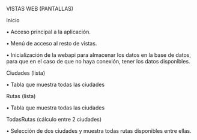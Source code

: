 VISTAS WEB (PANTALLAS)

Inicio

• Acceso principal a la aplicación. 

• Menú de acceso al resto de vistas. 

• Inicialización de la webapi para almacenar los datos en la base de datos, para que en el caso de que no haya conexión, tener los datos disponibles.

Ciudades (lista)

• Tabla que muestra todas las ciudades


Rutas (lista)

• Tabla que muestra todas las ciudades


TodasRutas (cálculo entre 2 ciudades)

• Selección de dos ciudades y muestra todas rutas disponibles entre ellas.
